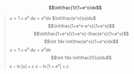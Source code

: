 $$\int\frac{1}{1+e^x}dx$$
> $u=1+e^x$
> $du=e^xdx$
> $\int\frac{e^x}{u}du$
> $$\int\frac{1+e^x-e^x}{1+e^x}$$
> $$\int\frac{1+e^x}{1+e^x}-\frac{e^x}{1+e^x}$$
> $$\int 1dx-\int\frac{e^x}{1+e^x}dx$$
> $u=1+e^x$
> $du=e^xdx$
> $$\int 1dx-\int\frac{1}{u}du$$
> $x-\ln{|u|}+c$
> $x-\ln{|1+e^x|}+c$
